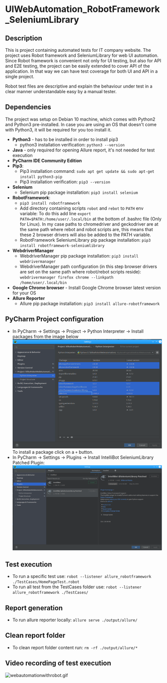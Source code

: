 # UIWebAutomation_RobotFramework_SeleniumLibrary

## Description

This is project containing automated tests for IT company website.
The project uses Robot framework and SeleniumLibrary for web UI automation.
Since Robot framework is convenient not only for UI testing, but also for API and E2E testing,
the project can be easily extended to cover API of the application.
In that way we can have test coverage for both UI and API in a single project.

Robot test files are descriptive and explain the behaviour under test in a clear manner understandable easy by a manual tester.

## Dependencies
The project was setup on Debian 10 machine, which comes with Python2 and Python3 pre-installed.
In case you are using an OS that doesn't come with Python3, it will be required for you too install it.

* **Python3** - has to be installed in order to install pip3
  * python3 installation verification: `python3 --version`
* **Java** - only required for opening Allure report, it's not needed for test execution
* **PyCharm IDE Community Edition**
* **Pip3**:
    * Pip3 installation command:
    `sudo apt get update && sudo apt-get install python3-pip`
    * Pip3 installation verification:
    `pip3 --version`
* **Selenium**
  * Selenium pip package installation:
    `pip3 install selenium`
* **RobotFramework**:
  * `pip3 install robotframework`
  * Add directory containing scripts `robot` and `rebot` to `PATH` env variable: 
    To do this add line `export PATH=$PATH:/home/user/.local/bin` at the bottom of .bashrc file (Only for Linux).
    In my case paths to chromedriver and geckodriver are at the same path where rebot and robot scripts are, 
    this means that these 2 browser drivers will also be added to the PATH variable.
  * RobotFramework SeleniumLibrary pip package installation:
    `pip3 install robotframework-seleniumlibrary`
* **WebdriverManager**
  * WebdriverManager pip package installation:
    `pip3 install webdrivermanager`
  * WebdriverManager path configuration (in this step browser drivers are set on the same path where robot/rebot scripts reside):
    `webdrivermanager firefox chrome --linkpath /home/user/.local/bin`
* **Google Chrome browser** - Install Google Chrome browser latest version for your OS
* **Allure Reporter**
  * Allure pip package installation:
    `pip3 install allure-robotframework`
## PyCharm Project configuration
* In PyCharm -> Settings -> Project -> Python Interpreter -> Install packages from the image below
![img.png](img.png)
To install a package click on a `+` button.
* In PyCharm -> Settings -> Plugins -> Install IntelliBot SeleniumLibrary Patched Plugin:
![img_1.png](img_1.png)
  
## Test execution
* To run a specific test use:
  `robot --listener allure_robotframework ./TestCases/HomePageTest.robot`
* To run all test from the TestCases folder use:
  `robot --listener allure_robotframework ./TestCases/`

## Report generation
* To run allure reporter locally:
  `allure serve ./output/allure/`
  
## Clean report folder
* To clean report folder content run:
  `rm -rf ./output/allure/*`
  
## Video recording of test execution
![webautomationwithrobot.gif](webautomationwithrobot.gif)